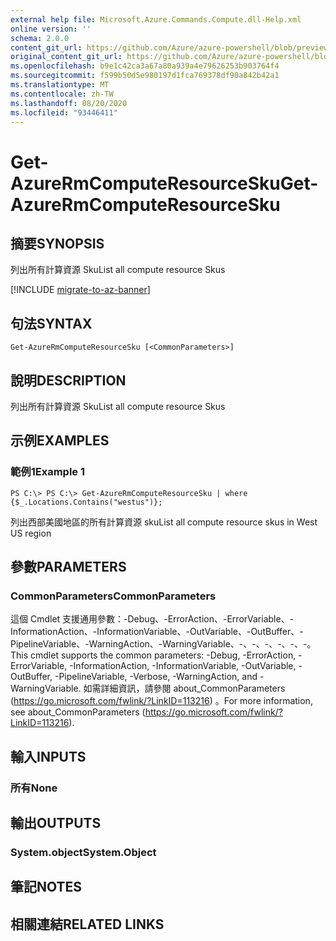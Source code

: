 ```yaml
---
external help file: Microsoft.Azure.Commands.Compute.dll-Help.xml
online version: ''
schema: 2.0.0
content_git_url: https://github.com/Azure/azure-powershell/blob/preview/src/ResourceManager/Compute/Stack/Commands.Compute/help/Get-AzureRmComputeResourceSku.md
original_content_git_url: https://github.com/Azure/azure-powershell/blob/preview/src/ResourceManager/Compute/Stack/Commands.Compute/help/Get-AzureRmComputeResourceSku.md
ms.openlocfilehash: b9e1c42ca3a67a80a939a4e79626253b903764f4
ms.sourcegitcommit: f599b50d5e980197d1fca769378df90a842b42a1
ms.translationtype: MT
ms.contentlocale: zh-TW
ms.lasthandoff: 08/20/2020
ms.locfileid: "93446411"
---
```

# <span data-ttu-id="85c2a-101">Get-AzureRmComputeResourceSku</span><span class="sxs-lookup"><span data-stu-id="85c2a-101">Get-AzureRmComputeResourceSku</span></span>

## <span data-ttu-id="85c2a-102">摘要</span><span class="sxs-lookup"><span data-stu-id="85c2a-102">SYNOPSIS</span></span>
<span data-ttu-id="85c2a-103">列出所有計算資源 Sku</span><span class="sxs-lookup"><span data-stu-id="85c2a-103">List all compute resource Skus</span></span>

[!INCLUDE [migrate-to-az-banner](../../includes/migrate-to-az-banner.md)]

## <span data-ttu-id="85c2a-104">句法</span><span class="sxs-lookup"><span data-stu-id="85c2a-104">SYNTAX</span></span>

```
Get-AzureRmComputeResourceSku [<CommonParameters>]
```

## <span data-ttu-id="85c2a-105">說明</span><span class="sxs-lookup"><span data-stu-id="85c2a-105">DESCRIPTION</span></span>
<span data-ttu-id="85c2a-106">列出所有計算資源 Sku</span><span class="sxs-lookup"><span data-stu-id="85c2a-106">List all compute resource Skus</span></span>

## <span data-ttu-id="85c2a-107">示例</span><span class="sxs-lookup"><span data-stu-id="85c2a-107">EXAMPLES</span></span>

### <span data-ttu-id="85c2a-108">範例1</span><span class="sxs-lookup"><span data-stu-id="85c2a-108">Example 1</span></span>
```
PS C:\> PS C:\> Get-AzureRmComputeResourceSku | where {$_.Locations.Contains("westus")};
```

<span data-ttu-id="85c2a-109">列出西部美國地區的所有計算資源 sku</span><span class="sxs-lookup"><span data-stu-id="85c2a-109">List all compute resource skus in West US region</span></span>

## <span data-ttu-id="85c2a-110">參數</span><span class="sxs-lookup"><span data-stu-id="85c2a-110">PARAMETERS</span></span>

### <span data-ttu-id="85c2a-111">CommonParameters</span><span class="sxs-lookup"><span data-stu-id="85c2a-111">CommonParameters</span></span>
<span data-ttu-id="85c2a-112">這個 Cmdlet 支援通用參數：-Debug、-ErrorAction、-ErrorVariable、-InformationAction、-InformationVariable、-OutVariable、-OutBuffer、-PipelineVariable、-WarningAction、-WarningVariable、-、-、-、-、-、-。</span><span class="sxs-lookup"><span data-stu-id="85c2a-112">This cmdlet supports the common parameters: -Debug, -ErrorAction, -ErrorVariable, -InformationAction, -InformationVariable, -OutVariable, -OutBuffer, -PipelineVariable, -Verbose, -WarningAction, and -WarningVariable.</span></span> <span data-ttu-id="85c2a-113">如需詳細資訊，請參閱 about_CommonParameters (https://go.microsoft.com/fwlink/?LinkID=113216) 。</span><span class="sxs-lookup"><span data-stu-id="85c2a-113">For more information, see about_CommonParameters (https://go.microsoft.com/fwlink/?LinkID=113216).</span></span>

## <span data-ttu-id="85c2a-114">輸入</span><span class="sxs-lookup"><span data-stu-id="85c2a-114">INPUTS</span></span>

### <span data-ttu-id="85c2a-115">所有</span><span class="sxs-lookup"><span data-stu-id="85c2a-115">None</span></span>


## <span data-ttu-id="85c2a-116">輸出</span><span class="sxs-lookup"><span data-stu-id="85c2a-116">OUTPUTS</span></span>

### <span data-ttu-id="85c2a-117">System.object</span><span class="sxs-lookup"><span data-stu-id="85c2a-117">System.Object</span></span>

## <span data-ttu-id="85c2a-118">筆記</span><span class="sxs-lookup"><span data-stu-id="85c2a-118">NOTES</span></span>

## <span data-ttu-id="85c2a-119">相關連結</span><span class="sxs-lookup"><span data-stu-id="85c2a-119">RELATED LINKS</span></span>

